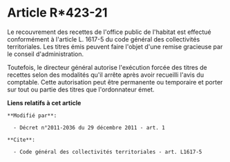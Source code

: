 # Article R*423-21

Le recouvrement des recettes de l'office public de l'habitat est effectué conformément à l'article L. 1617-5 du code général
des collectivités territoriales. Les titres émis peuvent faire l'objet d'une remise gracieuse par le conseil
d'administration.

Toutefois, le directeur général autorise l'exécution forcée des titres de recettes selon des modalités qu'il arrête après
avoir recueilli l'avis du comptable. Cette autorisation peut être permanente ou temporaire et porter sur tout ou partie des
titres que l'ordonnateur émet.

**Liens relatifs à cet article**

	**Modifié par**:

	  - Décret n°2011-2036 du 29 décembre 2011 - art. 1

	**Cite**:

	  - Code général des collectivités territoriales - art. L1617-5
